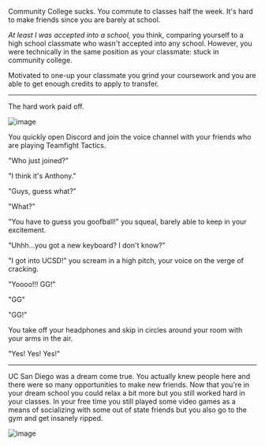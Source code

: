 Community College sucks. You commute to classes half the week. It's hard to make friends since you are barely at school.

*At least I was accepted into a school,* you think, comparing yourself to a high school classmate who wasn't accepted into any school. However, you were technically in the same position as your classmate: stuck in community college.

Motivated to one-up your classmate you grind your coursework and you are able to get enough credits to apply to transfer.

<hr>

The hard work paid off.

![image](https://github.com/Dubshott/CAT3Book/assets/54718041/5e87330f-7c09-44cc-b223-790173e23a37)

You quickly open Discord and join the voice channel with your friends who are playing Teamfight Tactics.

"Who just joined?"

"I think it's Anthony."

"Guys, guess what?"

"What?"

"You have to guess you goofball!" you squeal, barely able to keep in your excitement. 

"Uhhh...you got a new keyboard? I don't know?"

"I got into UCSD!" you scream in a high pitch, your voice on the verge of cracking.

"Yoooo!!! GG!"

"GG"

"GG!"

You take off your headphones and skip in circles around your room with your arms in the air.

"Yes! Yes! Yes!"

<hr>

UC San Diego was a dream come true. You actually knew people here and there were so many opportunities to make new friends. Now that you're in your dream school you could relax a bit more but you still worked hard in your classes. In your free time you still played some video games as a means of socializing with some out of state friends but you also go to the gym and get insanely ripped.

![image](https://github.com/Dubshott/CAT3Book/assets/54718041/df96055e-9684-45db-bb18-d4b9927c08b6)
